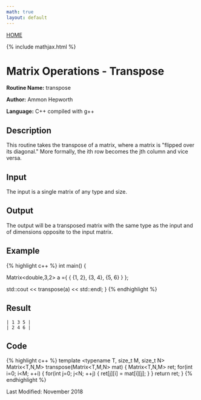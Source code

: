 ```yaml
---
math: true
layout: default
---
```

<a href="https://ammonhepworth.github.io/MATH4610/index">HOME</a>

{% include mathjax.html %}

# Matrix Operations - Transpose

**Routine Name:** transpose

**Author:** Ammon Hepworth

**Language:** C++ compiled with g++


## Description

This routine takes the transpose of a matrix, where a matrix is "flipped over its diagonal." More formally, the ith row becomes the jth column and vice versa.

## Input

The input is a single matrix of any type and size.

## Output

The output will be a transposed matrix with the same type as the input and of dimensions opposite to the input matrix.

## Example

{% highlight c++ %}
int main() 
{

  Matrix<double,3,2> a ={ { {1, 2},
                            {3, 4},
                            {5, 6} } }; 

  std::cout << transpose(a) << std::endl;
}
{% endhighlight %}

## Result
```
| 1 3 5 |
| 2 4 6 |
```

## Code

{% highlight c++ %}
template <typename T, size_t M, size_t N>
Matrix<T,N,M> transpose(Matrix<T,M,N> mat)
{
  Matrix<T,N,M> ret;
  for(int i=0; i<M; ++i)
  {
    for(int j=0; j<N; ++j)
    {
      ret[j][i] = mat[i][j];
    }
  }
  return ret;
}
{% endhighlight %}

Last Modified: November 2018
